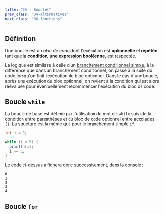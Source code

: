 ```yaml
---
title: "05 - Boucles"
prev_class: "04-alternatives"
next_class: "06-fonctions"
---
```


## Définition

Une boucle est un *bloc de code* dont l'exécution est **optionnelle** et **répétée** tant que la **condition**, **une [expression](cours/02-expressions.md) booléenne**, est respectée. 

La logique est similaire à celle d'un [branchement conditionnel simple](cours/04-alternatives.md/#branchement-simple"), à la différence que dans un branchement conditionnel, on passe à la suite du code lorsqu'on finit l'exécution du bloc optionnel. Dans le cas d'une boucle, après une exécution du bloc optionnel, on revient à la condition qui est alors réévaluée pour éventuellement recommencer l'exécution du bloc de code.

## Boucle `while`

La boucle de base est définie par l'utilisation du mot clé `while` suivi de la condition entre parenthèses et du bloc de code optionnel entre accolades `{}`. La structure est la même que pour le branchement simple `if`.

```java
int i = 0;

while (i < 5) {
  println(i);
  i += 1;
}
```

Le code ci-dessus affichera donc successivement, dans la console :
```console
0
1
2
3
4
```

## Boucle `for`